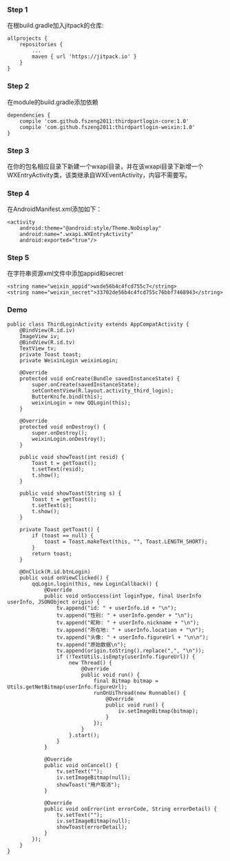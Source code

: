 ### Step 1 ###
在根build.gradle加入jitpack的仓库:

    allprojects {
        repositories {
            ...
            maven { url 'https://jitpack.io' }
        }
    }

### Step 2 ###
在module的build.gradle添加依赖

    dependencies {
        compile 'com.github.fszeng2011:thirdpartlogin-core:1.0'
        compile 'com.github.fszeng2011:thirdpartlogin-weixin:1.0'
    }

### Step 3 ###
在你的包名相应目录下新建一个wxapi目录，并在该wxapi目录下新增一个WXEntryActivity类，该类继承自WXEventActivity，内容不需要写。

### Step 4 ###
在AndroidManifest.xml添加如下：    

    <activity
        android:theme="@android:style/Theme.NoDisplay"
        android:name=".wxapi.WXEntryActivity"
        android:exported="true"/>

### Step 5 ###
在字符串资源xml文件中添加appid和secret

    <string name="weixin_appid">wxde56b4c4fcd755c7</string>
    <string name="weixin_secret">33702de56b4c4fcd755c76bbf7468943</string>

### Demo ###
    public class ThirdLoginActivity extends AppCompatActivity {
	    @BindView(R.id.iv)
	    ImageView iv;
	    @BindView(R.id.tv)
	    TextView tv;
	    private Toast toast;
	    private WeixinLogin weixinLogin;
	
	    @Override
	    protected void onCreate(Bundle savedInstanceState) {
	        super.onCreate(savedInstanceState);
	        setContentView(R.layout.activity_third_login);
	        ButterKnife.bind(this);
	        weixinLogin = new QQLogin(this);
	    }
	
	    @Override
	    protected void onDestroy() {
	        super.onDestroy();
	        weixinLogin.onDestroy();
	    }
		
	    public void showToast(int resid) {
	        Toast t = getToast();
	        t.setText(resid);
	        t.show();
	    }
	
	    public void showToast(String s) {
	        Toast t = getToast();
	        t.setText(s);
	        t.show();
	    }
	
	    private Toast getToast() {
	        if (toast == null) {
	            toast = Toast.makeText(this, "", Toast.LENGTH_SHORT);
	        }
	        return toast;
	    }
	
	    @OnClick(R.id.btnLogin)
	    public void onViewClicked() {
	        qqLogin.login(this, new LoginCallback() {
	            @Override
	            public void onSuccess(int loginType, final UserInfo userInfo, JSONObject origin) {
	                tv.append("id: " + userInfo.id + "\n");
	                tv.append("性别: " + userInfo.gender + "\n");
	                tv.append("昵称: " + userInfo.nickname + "\n");
	                tv.append("所在地: " + userInfo.location + "\n");
	                tv.append("头像: " + userInfo.figureUrl + "\n\n");
	                tv.append("原始数据\n");
	                tv.append(origin.toString().replace(",", "\n"));
	                if (!TextUtils.isEmpty(userInfo.figureUrl)) {
	                    new Thread() {
	                        @Override
	                        public void run() {
	                            final Bitmap bitmap = Utils.getNetBitmap(userInfo.figureUrl);
	                            runOnUiThread(new Runnable() {
	                                @Override
	                                public void run() {
	                                    iv.setImageBitmap(bitmap);
	                                }
	                            });
	                        }
	                    }.start();
	                }
	            }
	
	            @Override
	            public void onCancel() {
	                tv.setText("");
	                iv.setImageBitmap(null);
	                showToast("用户取消");
	            }
	
	            @Override
	            public void onError(int errorCode, String errorDetail) {
	                tv.setText("");
	                iv.setImageBitmap(null);
	                showToast(errorDetail);
	            }
	        });
	    }
	}